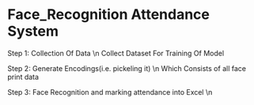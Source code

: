 # Face_Recognition Attendance System

Step 1: Collection Of Data    \n
        Collect Dataset For Training Of Model

Step 2: Generate Encodings(i.e. pickeling it)   \n
        Which Consists of all face print data

Step 3: Face Recognition and marking attendance into Excel  \n
        
        
